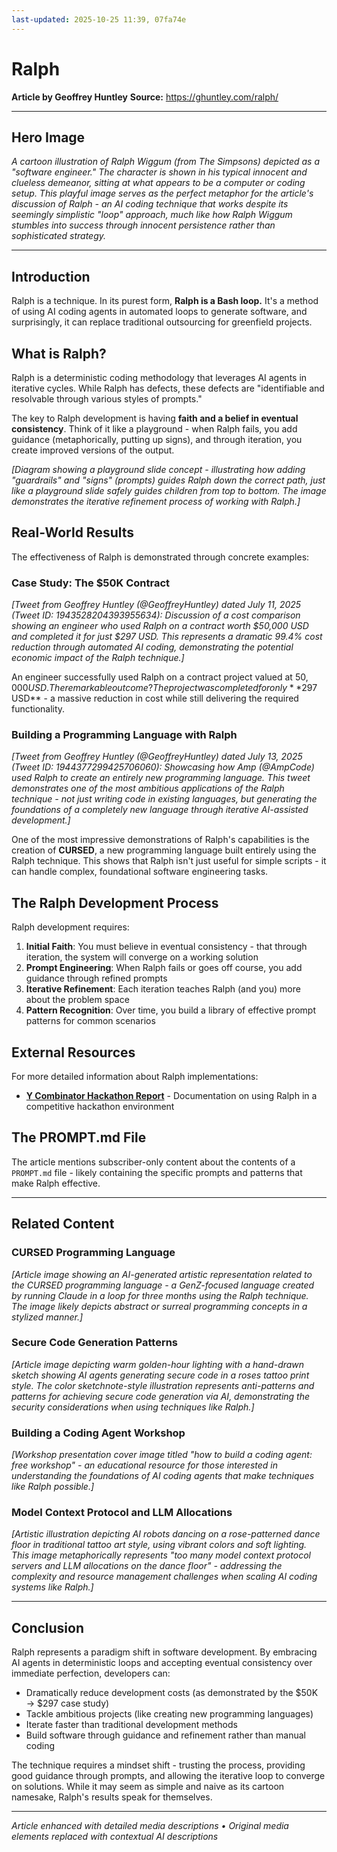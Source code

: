 ```yaml
---
last-updated: 2025-10-25 11:39, 07fa74e
---
```


# Ralph

**Article by Geoffrey Huntley**
**Source:** https://ghuntley.com/ralph/

---

## Hero Image
*A cartoon illustration of Ralph Wiggum (from The Simpsons) depicted as a "software engineer." The character is shown in his typical innocent and clueless demeanor, sitting at what appears to be a computer or coding setup. This playful image serves as the perfect metaphor for the article's discussion of Ralph - an AI coding technique that works despite its seemingly simplistic "loop" approach, much like how Ralph Wiggum stumbles into success through innocent persistence rather than sophisticated strategy.*

---

## Introduction

Ralph is a technique. In its purest form, **Ralph is a Bash loop.** It's a method of using AI coding agents in automated loops to generate software, and surprisingly, it can replace traditional outsourcing for greenfield projects.

## What is Ralph?

Ralph is a deterministic coding methodology that leverages AI agents in iterative cycles. While Ralph has defects, these defects are "identifiable and resolvable through various styles of prompts."

The key to Ralph development is having **faith and a belief in eventual consistency**. Think of it like a playground - when Ralph fails, you add guidance (metaphorically, putting up signs), and through iteration, you create improved versions of the output.

*[Diagram showing a playground slide concept - illustrating how adding "guardrails" and "signs" (prompts) guides Ralph down the correct path, just like a playground slide safely guides children from top to bottom. The image demonstrates the iterative refinement process of working with Ralph.]*

## Real-World Results

The effectiveness of Ralph is demonstrated through concrete examples:

### Case Study: The $50K Contract

*[Tweet from Geoffrey Huntley (@GeoffreyHuntley) dated July 11, 2025 (Tweet ID: 1943528204393955634): Discussion of a cost comparison showing an engineer who used Ralph on a contract worth $50,000 USD and completed it for just $297 USD. This represents a dramatic 99.4% cost reduction through automated AI coding, demonstrating the potential economic impact of the Ralph technique.]*

An engineer successfully used Ralph on a contract project valued at $50,000 USD. The remarkable outcome? The project was completed for only **$297 USD** - a massive reduction in cost while still delivering the required functionality.

### Building a Programming Language with Ralph

*[Tweet from Geoffrey Huntley (@GeoffreyHuntley) dated July 13, 2025 (Tweet ID: 1944377299425706060): Showcasing how Amp (@AmpCode) used Ralph to create an entirely new programming language. This tweet demonstrates one of the most ambitious applications of the Ralph technique - not just writing code in existing languages, but generating the foundations of a completely new language through iterative AI-assisted development.]*

One of the most impressive demonstrations of Ralph's capabilities is the creation of **CURSED**, a new programming language built entirely using the Ralph technique. This shows that Ralph isn't just useful for simple scripts - it can handle complex, foundational software engineering tasks.

## The Ralph Development Process

Ralph development requires:

1. **Initial Faith**: You must believe in eventual consistency - that through iteration, the system will converge on a working solution
2. **Prompt Engineering**: When Ralph fails or goes off course, you add guidance through refined prompts
3. **Iterative Refinement**: Each iteration teaches Ralph (and you) more about the problem space
4. **Pattern Recognition**: Over time, you build a library of effective prompt patterns for common scenarios

## External Resources

For more detailed information about Ralph implementations:

- **[Y Combinator Hackathon Report](https://github.com/repomirrorhq/repomirror/blob/main/repomirror.md)** - Documentation on using Ralph in a competitive hackathon environment

## The PROMPT.md File

The article mentions subscriber-only content about the contents of a `PROMPT.md` file - likely containing the specific prompts and patterns that make Ralph effective.

---

## Related Content

### CURSED Programming Language
*[Article image showing an AI-generated artistic representation related to the CURSED programming language - a GenZ-focused language created by running Claude in a loop for three months using the Ralph technique. The image likely depicts abstract or surreal programming concepts in a stylized manner.]*

### Secure Code Generation Patterns
*[Article image depicting warm golden-hour lighting with a hand-drawn sketch showing AI agents generating secure code in a roses tattoo print style. The color sketchnote-style illustration represents anti-patterns and patterns for achieving secure code generation via AI, demonstrating the security considerations when using techniques like Ralph.]*

### Building a Coding Agent Workshop
*[Workshop presentation cover image titled "how to build a coding agent: free workshop" - an educational resource for those interested in understanding the foundations of AI coding agents that make techniques like Ralph possible.]*

### Model Context Protocol and LLM Allocations
*[Artistic illustration depicting AI robots dancing on a rose-patterned dance floor in traditional tattoo art style, using vibrant colors and soft lighting. This image metaphorically represents "too many model context protocol servers and LLM allocations on the dance floor" - addressing the complexity and resource management challenges when scaling AI coding systems like Ralph.]*

---

## Conclusion

Ralph represents a paradigm shift in software development. By embracing AI agents in deterministic loops and accepting eventual consistency over immediate perfection, developers can:

- Dramatically reduce development costs (as demonstrated by the $50K → $297 case study)
- Tackle ambitious projects (like creating new programming languages)
- Iterate faster than traditional development methods
- Build software through guidance and refinement rather than manual coding

The technique requires a mindset shift - trusting the process, providing good guidance through prompts, and allowing the iterative loop to converge on solutions. While it may seem as simple and naive as its cartoon namesake, Ralph's results speak for themselves.

---

*Article enhanced with detailed media descriptions • Original media elements replaced with contextual AI descriptions*
